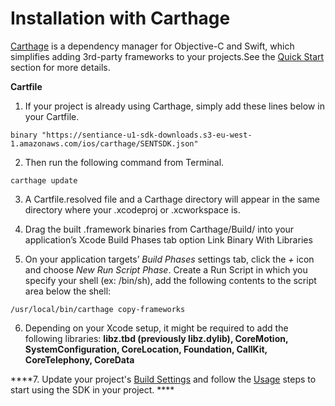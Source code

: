 # Installation with Carthage

[Carthage](https://github.com/Carthage/Carthage) is a dependency manager for Objective-C and Swift, which simplifies adding 3rd-party frameworks to your projects.See the [Quick Start](https://github.com/Carthage/Carthage#quick-start) section for more details.

**Cartfile**

1. If your project is already using Carthage, simply add these lines below in your Cartfile.

```
binary "https://sentiance-u1-sdk-downloads.s3-eu-west-1.amazonaws.com/ios/carthage/SENTSDK.json"
```

   2. Then run the following command from Terminal.

```
carthage update
```

   3. A Cartfile.resolved file and a Carthage directory will appear in the same directory where your .xcodeproj or .xcworkspace is.

   4. Drag the built .framework binaries from Carthage/Build/ into your application’s Xcode Build Phases tab option Link Binary With Libraries

   5. On your application targets’ _Build Phases_ settings tab, click the _+_ icon and choose _New Run Script Phase_. Create a Run Script in which you specify your shell \(ex: /bin/sh\), add the following contents to the script area below the shell:

```
/usr/local/bin/carthage copy-frameworks
```

   6. Depending on your Xcode setup, it might be required to add the following libraries: **libz.tbd \(previously libz.dylib\), CoreMotion, SystemConfiguration, CoreLocation, Foundation, CallKit, CoreTelephony, CoreData**

   ****7. Update your project's [Build Settings](https://docs.sentiance.com/sdk/getting-started/ios-sdk/1.-installation/manual-installation#build-settings) and follow the [Usage](https://docs.sentiance.com/sdk/getting-started/ios-sdk/configuration) steps to start using the SDK in your project. ****

